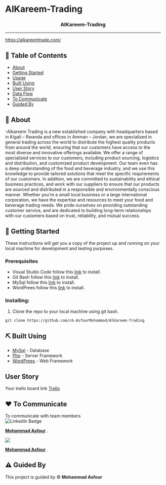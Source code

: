 # AlKareem-Trading
<p align="center">
  <a href="" rel="noopener">
 </a>
</p>

<h3 align="center">
AlKareem-Trading</h3>

---


<a href='Link Demo Here'>https://alkareemtrade.com/</a>
    <br> 
</p>

## 📝 Table of Contents

- [About](#about)
- [Getting Started](#getting_started)
- [Usage](#usage)
- [Built Using](#built_using)
- [User Story](#user_story)
- [Data Flow](#data_flow)
- [To Communicate](#To_Communicate)
- [Guided By](#guided_by)

## 🧐 About <a name = "about"></a>

-Alkareem Trading is a new established company with headquarters based in Kigali – Rwanda and offices in Amman – Jordan, we are specialized in general trading across the world to distribute the highest quality products from around the world, ensuring that our customers have access to the most diverse and innovative offerings available. We offer a range of specialized services to our customers, including product sourcing, logistics and distribution, and customized product development. Our team even has a deep understanding of the food and beverage industry, and we use this knowledge to provide tailored solutions that meet the specific requirements of our customers. In addition, we are committed to sustainability and ethical business practices, and work with our suppliers to ensure that our products are sourced and distributed in a responsible and environmentally conscious manner. Whether you’re a small local business or a large international corporation, we have the expertise and resources to meet your food and beverage trading needs. We pride ourselves on providing outstanding customer service, and are dedicated to building long-term relationships with our customers based on trust, reliability, and mutual success.

 

## 🏁 Getting Started <a name = "getting_started"></a>

These instructions will get you a copy of the project up and running on your local machine for development and testing purposes.

### Prerequisites

- Visual Studio Code follow this <a href='https://github.com/CodeMastersC6/MERAKI_Academy_Project_5'>link</a> to install.
- Git Bash follow this <a href=''>link</a> to install.
- MySql follow this <a href='https://customer.elephantsql.com/login'>link</a> to install.
- WordPrees follow this <a href=''>link</a> to install.

### Installing:

1. Clone the repo to your local machine using git bash.

```
git clone https://github.com/c6-AsfourMohammad/AlKareem-Trading
```
## ⛏️ Built Using <a name = "built_using"></a>

- [MySql](#) - Database
- [Php](#) - Server Framework
- [WordPrees](3) - Web Framework

## User Story <a name = "#user_story"></a>

Your trello board link
<a href='https://trello.com/b/WpdPUAA2/code-masters-c6'>Trello</a>

## ❤️ To Communicate <a name = "To_Communicate"></a>
To communicate with team members 
    <br> 
    <img src="https://img.shields.io/badge/LinkedIn-blue?style=for-the-badge&logo=linkedin&logoColor=white" alt="LinkedIn Badge"/> <br>

**[Mohammad Asfour](https://www.linkedin.com/in/mohammad-asfour-/)** .
 <br>

 <img src="https://img.shields.io/badge/Gmail-D14836?style=for-the-badge&logo=gmail&logoColor=white" />


**[Mohammad Asfour](mohammad.asfo@gmail.com)** .

## ⚠️ Guided By <a name = "guided_by"></a>

This project is guided by ©️ **Mohammad Asfour**
